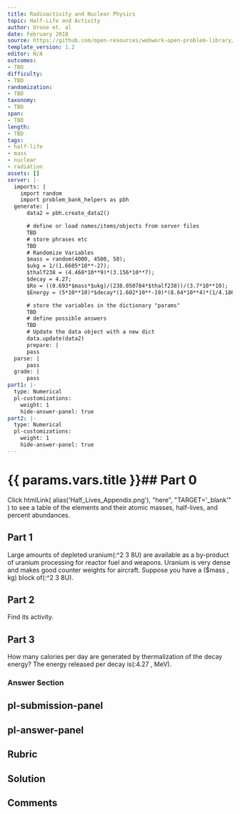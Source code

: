 ```yaml
---
title: Radioactivity and Nuclear Physics
topic: Half-Life and Activity
author: Urone et. al
date: February 2018
source: https://github.com/open-resources/webwork-open-problem-library/tree/master/Contrib/BrockPhysics/College_Physics_Urone/31.Radioactivity_and_Nuclear_Physics/31-05.Half-Life_and_Activity/NU_U17-31-05-020.pg
template_version: 1.2
editor: N/A
outcomes:
- TBD
difficulty:
- TBD
randomization:
- TBD
taxonomy:
- TBD
span:
- TBD
length:
- TBD
tags:
- half-life
- mass
- nuclear
- radiation
assets: []
server: |-
  imports: |
    import random
    import problem_bank_helpers as pbh
  generate: |
      data2 = pbh.create_data2()

      # define or load names/items/objects from server files
      TBD
      # store phrases etc
      TBD
      # Randomize Variables
      $mass = random(4000, 4500, 50);
      $ukg = 1/(1.6605*10**-27);
      $thalf238 = (4.468*10**9)*(3.156*10**7);
      $decay = 4.27;
      $Ro = ((0.693*$mass*$ukg)/(238.050784*$thalf238))/(3.7*10**10);
      $Energy = (5*10**10)*$decay*(1.602*10**-19)*(8.64*10**4)*(1/4.186);

      # store the variables in the dictionary "params"
      TBD
      # define possible answers
      TBD
      # Update the data object with a new dict
      data.update(data2)
      prepare: |
      pass
  parse: |
      pass
  grade: |
      pass
part1: |-
  type: Numerical
  pl-customizations:
    weight: 1
    hide-answer-panel: true
part2: |-
  type: Numerical
  pl-customizations:
    weight: 1
    hide-answer-panel: true
---
```


# {{ params.vars.title }}## Part 0 
Click htmlLink( alias('Half_Lives_Appendix.png'), "here", "TARGET='_blank'" ) to see a table of the elements and their atomic masses, half-lives, and percent abundances. 
## Part 1 
Large amounts of depleted uranium(:^2 3 8U) are available as a by-product of uranium processing for reactor fuel and weapons. Uranium is very dense and makes good counter weights for aircraft. Suppose you have a ($mass , kg) block of(:^2 3 8U). 
## Part 2 
Find its activity. 
## Part 3 
How many calories per day are generated by thermalization of the decay energy? The energy released per decay is(:4.27 , MeV). 


### Answer Section 


## pl-submission-panel 


## pl-answer-panel 


## Rubric 


## Solution 


## Comments 



